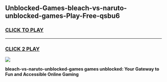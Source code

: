 
## Unblocked-Games-bleach-vs-naruto-unblocked-games-Play-Free-qsbu6
<h3>
<a href="https://premium76.site?title=bleach-vs-naruto-unblocked-games&ref=20M">CLICK TO PLAY</a></h3>
<hr>

<h3>
<a href="https://premium76.site?title=bleach-vs-naruto-unblocked-games&ref=20M">CLICK 2 PLAY</a>
  
</h3>

<a href="https://premium76.site?title=bleach-vs-naruto-unblocked-games&ref=19M"><img src="https://clearcache.store/games.png"></a>


**bleach-vs-naruto-unblocked-games games unblocked: Your Gateway to Fun and Accessible Online Gaming**
